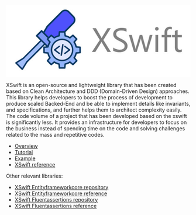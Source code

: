 
<div style="display: flex; justify-content: center; align-items: center;">
   <img src="static/logo.jpg" alt="Logo">
</div>
 

XSwift is an open-source and lightweight library that has been created based on Clean Architecture and DDD (Domain-Driven Design) approaches. This library helps developers to boost the process of development to produce scaled Backed-End and be able to implement details like invariants, and specifications, and further helps them to architect complexity easily. The code volume of a project that has been developed based on the xswift is significantly less. It provides an infrastructure for developers to focus on the business instead of spending time on the code and solving challenges related to the mass and repetitive codes.

- [Overview](https://xswift.dev/docs/overview)  
- [Tutorial](https://xswift.dev/docs/tutorial/get-started)  
- [Example](https://github.com/xswift-project/https://github.com/xswift-project/example-xswift-task-management/tree/based-on-efcore)  
- [XSwift reference](https://xswift.dev/docs/category/xswift) 

Other relevant libraries:  
- [XSwift Entityframeworkcore repository](https://github.com/xswift-project/xswift-entityframeworkcore)  
- [XSwift Entityframeworkcore reference](https://xswift.dev/docs/category/xswift-entiyframework)
- [XSwift Fluentassertions repository](https://github.com/xswift-project/xswift-fluentassertions)   
- [XSwift Fluentassertions reference](https://xswift.dev/docs/category/xswift-fluentassertions) 